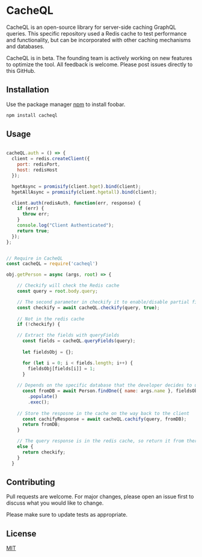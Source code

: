 # CacheQL

CacheQL is an open-source library for server-side caching GraphQL queries. This specific repository used a Redis cache to test performance and functionality, but can be incorporated with other caching mechanisms and databases.

CacheQL is in beta. The founding team is actively working on new features to optimize the tool. All feedback is welcome. Please post issues directly to this GitHub.

## Installation

Use the package manager [npm](https://www.npmjs.com/) to install foobar.

```bash
npm install cacheql
```

## Usage

```javascript

cacheQL.auth = () => {
  client = redis.createClient({
    port: redisPort,
    host: redisHost
  });

  hgetAsync = promisify(client.hget).bind(client);
  hgetAllAsync = promisify(client.hgetall).bind(client);

  client.auth(redisAuth, function(err, response) {
    if (err) {
      throw err;
    }
    console.log("Client Authenticated");
    return true;
  });
};

```


```javascript

// Require in CacheQL 
const cacheQL = require('cacheql') 

obj.getPerson = async (args, root) => {

    // Checkify will check the Redis cache
    const query = root.body.query;

    // The second parameter in checkify it to enable/disable partial field detection
    const checkify = await cacheQL.checkify(query, true);
    
    // Not in the redis cache
    if (!checkify) {

    // Extract the fields with queryFields
      const fields = cacheQL.queryFields(query);
      
      let fieldsObj = {};

      for (let i = 0; i < fields.length; i++) {
        fieldsObj[fields[i]] = 1;
      }
    
    // Depends on the specific database that the developer decides to use
      const fromDB = await Person.findOne({ name: args.name }, fieldsObj)
        .populate()
        .exec();
    
    // Store the resposne in the cache on the way back to the client
      const cachifyResponse = await cacheQL.cachify(query, fromDB);
      return fromDB;
    }

    // The query response is in the redis cache, so return it from there
    else {
      return checkify;
    }
  }

```
## Contributing
Pull requests are welcome. For major changes, please open an issue first to discuss what you would like to change.

Please make sure to update tests as appropriate.

## License
[MIT](https://choosealicense.com/licenses/mit/)
